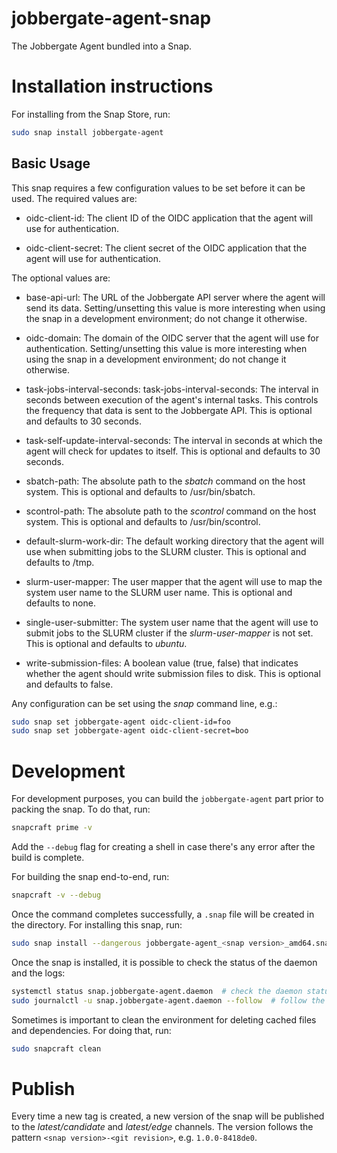 # jobbergate-agent-snap
The Jobbergate Agent bundled into a Snap.

# Installation instructions

For installing from the Snap Store, run:
```bash
sudo snap install jobbergate-agent
```

## Basic Usage

This snap requires a few configuration values to be set before it can be used. The required values are:
- oidc-client-id: The client ID of the OIDC application that the agent will use for authentication.

- oidc-client-secret: The client secret of the OIDC application that the agent will use for authentication.

The optional values are:
- base-api-url: The URL of the Jobbergate API server where the agent will send its data. Setting/unsetting this value is more interesting when using the snap in a development environment; do not change it otherwise.

- oidc-domain: The domain of the OIDC server that the agent will use for authentication. Setting/unsetting this value is more interesting when using the snap in a development environment; do not change it otherwise.

- task-jobs-interval-seconds: task-jobs-interval-seconds: The interval in seconds between execution of the agent's internal tasks. This controls the frequency that data is sent to the Jobbergate API. This is optional and defaults to 30 seconds.

- task-self-update-interval-seconds: The interval in seconds at which the agent will check for updates to itself. This is optional and defaults to 30 seconds.

- sbatch-path: The absolute path to the *sbatch* command on the host system. This is optional and defaults to /usr/bin/sbatch.

- scontrol-path: The absolute path to the *scontrol* command on the host system. This is optional and defaults to /usr/bin/scontrol.

- default-slurm-work-dir: The default working directory that the agent will use when submitting jobs to the SLURM cluster. This is optional and defaults to /tmp.

- slurm-user-mapper: The user mapper that the agent will use to map the system user name to the SLURM user name. This is optional and defaults to none.

- single-user-submitter: The system user name that the agent will use to submit jobs to the SLURM cluster if the *slurm-user-mapper* is not set. This is optional and defaults to *ubuntu*.

- write-submission-files: A boolean value (true, false) that indicates whether the agent should write submission files to disk. This is optional and defaults to false.

Any configuration can be set using the *snap* command line, e.g.:
```bash
sudo snap set jobbergate-agent oidc-client-id=foo
sudo snap set jobbergate-agent oidc-client-secret=boo
```

# Development

For development purposes, you can build the `jobbergate-agent` part prior to packing the snap. To do that, run:
```bash
snapcraft prime -v
```

Add the `--debug` flag for creating a shell in case there's any error after the build is complete.

For building the snap end-to-end, run:
```bash
snapcraft -v --debug
```

Once the command completes successfully, a `.snap` file will be created in the directory. For installing this snap, run:
```bash
sudo snap install --dangerous jobbergate-agent_<snap version>_amd64.snap
```

Once the snap is installed, it is possible to check the status of the daemon and the logs:
```bash
systemctl status snap.jobbergate-agent.daemon  # check the daemon status
sudo journalctl -u snap.jobbergate-agent.daemon --follow  # follow the agent logs
```

Sometimes is important to clean the environment for deleting cached files and dependencies. For doing that, run:
```bash
sudo snapcraft clean
```

# Publish

Every time a new tag is created, a new version of the snap will be published to the *latest/candidate* and *latest/edge* channels. The version follows the pattern `<snap version>-<git revision>`, e.g. `1.0.0-8418de0`.
